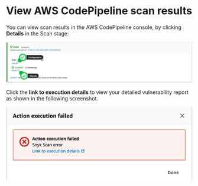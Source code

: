 # View AWS CodePipeline scan results

You can view scan results in the AWS CodePipeline console, by clicking **Details** in the Scan stage:

![Details in the Scan stage](../../../../.gitbook/assets/aws-cp-findings-report.png)

Click the **link to execution details** to view your detailed vulnerability report as shown in the following screenshot.

![Link to execution details](../../../../.gitbook/assets/image4-2-.png)

##
